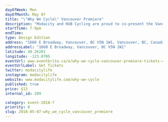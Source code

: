 ```yaml
---
dayOfWeek: Mon
dayOfMonth: May 07
title: "\"Why We Cycle\" Vancouver Premiere"
description: "Modacity and HUB Cycling are proud to co-present the Vancouver premiere of the Dutch film “Why We Cycle”. This delightful documentary takes a ride with ordinary cyclists and specialists from a variety of disciplines. These conversations uncover some obvious, but even more hidden effects of cycling, on people, on societies, and on the organization of cities. The 56-minute film will be followed by a half-hour panel discussion with local politicians, bike advocates, and business leaders.<br> "
startTime: 7-9pm
endTime: 
type: Design Edition
address: "1660 E Broadway, Vancouver, BC V5N 1W1, Vancouver, BC, Canada"
addressLabel: "1660 E Broadway, Vancouver, BC V5N 1W1"
latitude: 49.26201
longitude: -123.0705
eventUrl: www.eventbrite.ca/e/why-we-cycle-vancouver-premiere-tickets-43995987182
eventUrlLabel: Get Tickets
twitter: modacitylife
instagram: modacitylife
website: www.modacitylife.com/why-we-cycle
published: true
price: $13
internal_id: 209

category: event-2018-7
priority: 0
slug: 2018-05-07-why_we_cycle_vancouver_premiere
---
```

